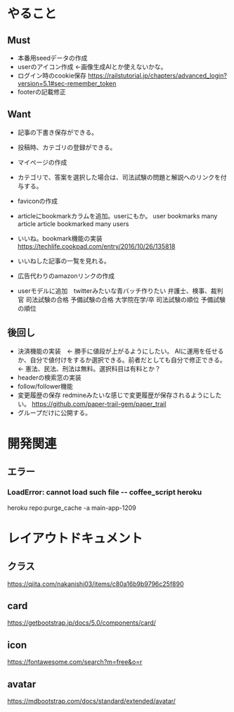 # やること
## Must
- 本番用seedデータの作成
- userのアイコン作成  ←画像生成AIとか使えないかな。
- ログイン時のcookie保存
https://railstutorial.jp/chapters/advanced_login?version=5.1#sec-remember_token
- footerの記載修正

## Want
- 記事の下書き保存ができる。
- 投稿時、カテゴリの登録ができる。

- マイページの作成
- カテゴリで、答案を選択した場合は、司法試験の問題と解説へのリンクを付与する。
- faviconの作成

- articleにbookmarkカラムを追加。userにもか。
user bookmarks many article
article bookmarked many users
- いいね。bookmark機能の実装
https://techlife.cookpad.com/entry/2016/10/26/135818
- いいねした記事の一覧を見れる。

- 広告代わりのamazonリンクの作成
- userモデルに追加　twitterみたいな青バッチ作りたい
弁護士、検事、裁判官
司法試験の合格
予備試験の合格
大学院在学/卒
司法試験の順位
予備試験の順位

## 後回し
- 決済機能の実装　← 勝手に値段が上がるようにしたい。
AIに運用を任せるか、自分で値付けをするか選択できる。前者だとしても自分で修正できる。
← 憲法、民法、刑法は無料。選択科目は有料とか？
- headerの検索窓の実装
- follow/follower機能
- 変更履歴の保存
redmineみたいな感じで変更履歴が保存されるようにしたい。
https://github.com/paper-trail-gem/paper_trail
- グループだけに公開する。

# 開発関連
## エラー
### LoadError: cannot load such file -- coffee_script heroku
heroku repo:purge_cache -a main-app-1209

# レイアウトドキュメント
## クラス
https://qiita.com/nakanishi03/items/c80a16b9b9796c25f890
## card
https://getbootstrap.jp/docs/5.0/components/card/
## icon
https://fontawesome.com/search?m=free&o=r
## avatar
https://mdbootstrap.com/docs/standard/extended/avatar/


